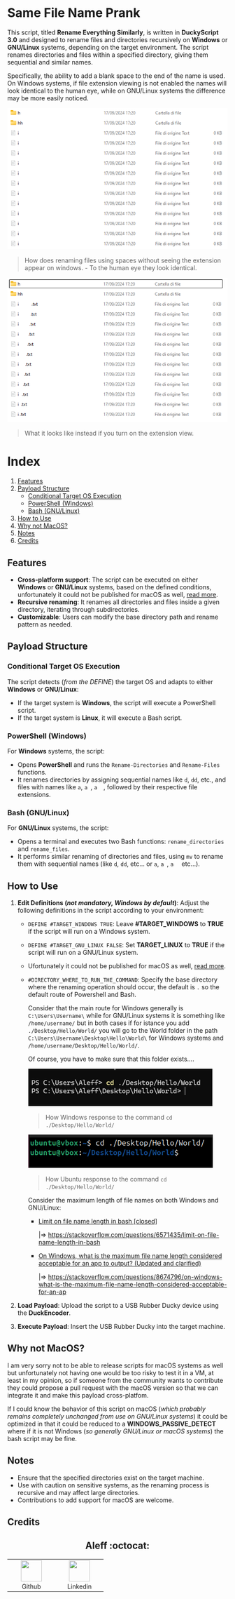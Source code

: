 # Same File Name Prank

This script, titled **Rename Everything Similarly**, is written in **DuckyScript 3.0** and designed to rename files and directories recursively on **Windows** or **GNU/Linux** systems, depending on the target environment. The script renames directories and files within a specified directory, giving them sequential and similar names.

Specifically, the ability to add a blank space to the end of the name is used. On Windows systems, if file extension viewing is not enabled the names will look identical to the human eye, while on GNU/Linux systems the difference may be more easily noticed.

![No extensions](https://github.com/aleff-github/Deposito/blob/main/Rename_Everything_Similarly/1.png?raw=true)

> How does renaming files using spaces without seeing the extension appear on windows. - To the human eye they look identical.

![With extensions](https://github.com/aleff-github/Deposito/blob/main/Rename_Everything_Similarly/2.png?raw=true)

> What it looks like instead if you turn on the extension view.

# Index

1. [Features](#features)
2. [Payload Structure](#payload-structure)
   - [Conditional Target OS Execution](#conditional-target-os-execution)
   - [PowerShell (Windows)](#powershell-windows)
   - [Bash (GNU/Linux)](#bash-gnulinux)
3. [How to Use](#how-to-use)
4. [Why not MacOS?](#why-not-macos)
5. [Notes](#notes)
6. [Credits](#credits)


## Features
- **Cross-platform support**: The script can be executed on either **Windows** or **GNU/Linux** systems, based on the defined conditions, unfortunately it could not be published for macOS as well, [read more](#why-not-macos).
- **Recursive renaming**: It renames all directories and files inside a given directory, iterating through subdirectories.
- **Customizable**: Users can modify the base directory path and rename pattern as needed.

## Payload Structure

### Conditional Target OS Execution
The script detects (*from the DEFINE*) the target OS and adapts to either **Windows** or **GNU/Linux**:
- If the target system is **Windows**, the script will execute a PowerShell script.
- If the target system is **Linux**, it will execute a Bash script.

### PowerShell (Windows)
For **Windows** systems, the script:
- Opens **PowerShell** and runs the `Rename-Directories` and `Rename-Files` functions.
- It renames directories by assigning sequential names like `d`, `dd`, etc., and files with names like `a`, `a `, `a  `, followed by their respective file extensions.

### Bash (GNU/Linux)
For **GNU/Linux** systems, the script:
- Opens a terminal and executes two Bash functions: `rename_directories` and `rename_files`.
- It performs similar renaming of directories and files, using `mv` to rename them with sequential names (like `d`, `dd`, etc... or `a`, `a `, `a  ` etc...).

## How to Use

1. **Edit Definitions (*not mandatory, Windows by default*)**: Adjust the following definitions in the script according to your environment:
   - `DEFINE #TARGET_WINDOWS TRUE`: Leave **#TARGET_WINDOWS** to **TRUE** if the script will run on a Windows system.

   - `DEFINE #TARGET_GNU_LINUX FALSE`: Set **TARGET_LINUX** to **TRUE** if the script will run on a GNU/Linux system.
   
   - Ufortunately it could not be published for macOS as well, [read more](#why-not-macos).

   - `#DIRECTORY_WHERE_TO_RUN_THE_COMMAND`: Specify the base directory where the renaming operation should occur, the default is `.` so the default route of Powershell and Bash.
   
      Consider that the main route for Windows generally is `C:\Users\Username\` while for GNU/Linux systems it is something like `/home/username/` but in both cases if for istance you add `./Desktop/Hello/World/` you will go to the World folder in the path `C:\Users\Username\Desktop\Hello\World\` for Windows systems and `/home/username/Desktop/Hello/World/`.

      Of course, you have to make sure that this folder exists....

      ![Windows command](https://github.com/aleff-github/Deposito/blob/main/Rename_Everything_Similarly/3.png?raw=true)

      > How Windows response to the command `cd ./Desktop/Hello/World/`

      ![Ubuntu command](https://github.com/aleff-github/Deposito/blob/main/Rename_Everything_Similarly/4.png?raw=true)

      > How Ubuntu response to the command `cd ./Desktop/Hello/World/`

      Consider the maximum length of file names on both Windows and GNU/Linux:
         
      - [Limit on file name length in bash \[closed\]](https://stackoverflow.com/questions/6571435/limit-on-file-name-length-in-bash)
         
         |=> https://stackoverflow.com/questions/6571435/limit-on-file-name-length-in-bash

      - [On Windows, what is the maximum file name length considered acceptable for an app to output? (Updated and clarified)](https://stackoverflow.com/questions/8674796/on-windows-what-is-the-maximum-file-name-length-considered-acceptable-for-an-ap)
         
         |=> https://stackoverflow.com/questions/8674796/on-windows-what-is-the-maximum-file-name-length-considered-acceptable-for-an-ap

2. **Load Payload**: Upload the script to a USB Rubber Ducky device using the **DuckEncoder**.

3. **Execute Payload**: Insert the USB Rubber Ducky into the target machine.

## Why not MacOS?

I am very sorry not to be able to release scripts for macOS systems as well but unfortunately not having one would be too risky to test it in a VM, at least in my opinion, so if someone from the community wants to contribute they could propose a pull request with the macOS version so that we can integrate it and make this payload cross-platfom.

If I could know the behavior of this script on macOS (*which probably remains completely unchanged from use on GNU/Linux systems*) it could be optimized in that it could be reduced to a **WINDOWS_PASSIVE_DETECT** where if it is not Windows (*so generally GNU/Linux or macOS systems*) the bash script may be fine.

## Notes
- Ensure that the specified directories exist on the target machine.
- Use with caution on sensitive systems, as the renaming process is recursive and may affect large directories.
- Contributions to add support for macOS are welcome.

## Credits

<h2 align="center"> Aleff :octocat: </h2>
<div align=center>
<table>
  <tr>
    <td align="center" width="96">
      <a href="https://github.com/aleff-github">
        <img src=https://github.com/aleff-github/aleff-github/blob/main/img/github.png?raw=true width="48" height="48" />
      </a>
      <br>Github
    </td>
    <td align="center" width="96">
      <a href="https://www.linkedin.com/in/alessandro-greco-aka-aleff/">
        <img src=https://github.com/aleff-github/aleff-github/blob/main/img/linkedin.png?raw=true width="48" height="48" />
      </a>
      <br>Linkedin
    </td>
  </tr>
</table>
</div>